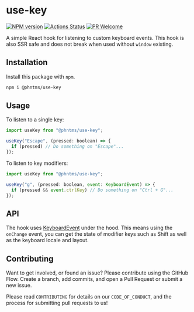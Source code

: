 # use-key

[![NPM version][npm-image]][npm-url]
[![Actions Status][ci-image]][ci-url]
[![PR Welcome][npm-downloads-image]][npm-downloads-url]

A simple React hook for listening to custom keyboard events. This hook is also SSR safe and does not break when used without `window` existing.

## Installation

Install this package with `npm`.

```bash
npm i @phntms/use-key
```

## Usage

To listen to a single key:

```jsx
import useKey from "@phntms/use-key";

useKey("Escape", (pressed: boolean) => {
  if (pressed) // Do something on "Escape"...
});
```

To listen to key modifiers:

```jsx
import useKey from "@phntms/use-key";

useKey("g", (pressed: boolean, event: KeyboardEvent) => {
  if (pressed && event.ctrlKey) // Do something on "Ctrl + G"...
});
```

## API

The hook uses [KeyboardEvent](https://developer.mozilla.org/en-US/docs/Web/API/KeyboardEvent/key) under the hood. This means using the `onChange` event, you can get the state of modifier keys such as Shift as well as the keyboard locale and layout.

## Contributing

Want to get involved, or found an issue? Please contribute using the GitHub Flow. Create a branch, add commits, and open a Pull Request or submit a new issue.

Please read `CONTRIBUTING` for details on our `CODE_OF_CONDUCT`, and the process for submitting pull requests to us!

[npm-image]: https://img.shields.io/npm/v/@phntms/use-key.svg?style=flat-square&logo=react
[npm-url]: https://npmjs.org/package/@phntms/use-key
[npm-downloads-image]: https://img.shields.io/npm/dm/@phntms/use-key.svg
[npm-downloads-url]: https://npmcharts.com/compare/@phntms/use-key?minimal=true
[ci-image]: https://github.com/phantomstudios/use-key/workflows/test/badge.svg
[ci-url]: https://github.com/phantomstudios/use-key/actions
